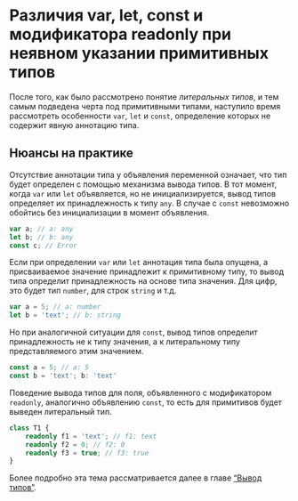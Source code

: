 # Различия var, let, const и модификатора readonly при неявном указании примитивных типов

После того, как было рассмотрено понятие _литеральных типов_, и тем самым подведена черта под примитивными типами, наступило время рассмотреть особенности `var`, `let` и `const`, определение которых не содержит явную аннотацию типа.


## Нюансы на практике

Отсутствие аннотации типа у объявления переменной означает, что тип будет определен с помощью механизма вывода типов. В тот момент, когда `var` или `let` объявляется, но не инициализируется, вывод типов определяет их принадлежность к типу `any`. В случае с `const` невозможно обойтись без инициализации в момент объявления.

`````ts
var a; // a: any
let b; // b: any
const c; // Error
`````

Если при определении `var` или `let` аннотация типа была опущена, а присваиваемое значение принадлежит к примитивному типу, то вывод типа определит принадлежность на основе типа значения. Для цифр, это будет тип `number`, для строк `string` и т.д.

`````ts
var a = 5; // a: number
let b = 'text'; // b: string
`````

Но при аналогичной ситуации для `const`, вывод типов определит принадлежность не к типу значения, а к литеральному типу представляемого этим значением.

`````ts
const a = 5; // a: 5
const b = 'text'; b: 'text'
`````

Поведение вывода типов для поля, объявленного с модификатором `readonly`, аналогично объявлению `const`, то есть для примитивов будет выведен литеральный тип.

`````ts
class T1 {
    readonly f1 = 'text'; // f1: text
    readonly f2 = 0; // f2: 0
    readonly f3 = true; // f3: true
}
`````

Более подробно эта тема рассматривается далее в главе [“Вывод типов”](../037.(Типизация)%20Вывод%20типов).

